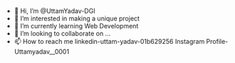 - 👋 Hi, I’m @UttamYadav-DGI
- 👀 I’m interested in making a unique project
- 🌱 I’m currently learning Web Development
- 💞️ I’m looking to collaborate on ...
- 📫 How to reach me
      linkedin-uttam-yadav-01b629256
      Instagram Profile-Uttamyadav__0001

<!---
UttamYadav-DGI/UttamYadav-DGI is a ✨ special ✨ repository because its `README.md` (this file) appears on your GitHub profile.
You can click the Preview link to take a look at your changes.
--->
